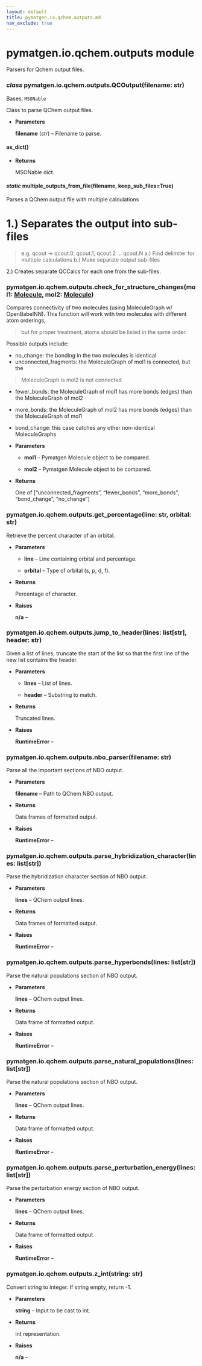 ```yaml
---
layout: default
title: pymatgen.io.qchem.outputs.md
nav_exclude: true
---
```


# pymatgen.io.qchem.outputs module

Parsers for Qchem output files.


### _class_ pymatgen.io.qchem.outputs.QCOutput(filename: str)
Bases: `MSONable`

Class to parse QChem output files.


* **Parameters**

    **filename** (*str*) – Filename to parse.



#### as_dict()

* **Returns**

    MSONable dict.



#### _static_ multiple_outputs_from_file(filename, keep_sub_files=True)
Parses a QChem output file with multiple calculations
# 1.) Separates the output into sub-files

> e.g. qcout -> qcout.0, qcout.1, qcout.2 … qcout.N
> a.) Find delimiter for multiple calculations
> b.) Make separate output sub-files

2.) Creates separate QCCalcs for each one from the sub-files.


### pymatgen.io.qchem.outputs.check_for_structure_changes(mol1: [Molecule](pymatgen.core.structure.md#pymatgen.core.structure.Molecule), mol2: [Molecule](pymatgen.core.structure.md#pymatgen.core.structure.Molecule))
Compares connectivity of two molecules (using MoleculeGraph w/ OpenBabelNN).
This function will work with two molecules with different atom orderings,

> but for proper treatment, atoms should be listed in the same order.

Possible outputs include:
- no_change: the bonding in the two molecules is identical
- unconnected_fragments: the MoleculeGraph of mol1 is connected, but the

> MoleculeGraph is mol2 is not connected


* fewer_bonds: the MoleculeGraph of mol1 has more bonds (edges) than the
MoleculeGraph of mol2


* more_bonds: the MoleculeGraph of mol2 has more bonds (edges) than the
MoleculeGraph of mol1


* bond_change: this case catches any other non-identical MoleculeGraphs


* **Parameters**


    * **mol1** – Pymatgen Molecule object to be compared.


    * **mol2** – Pymatgen Molecule object to be compared.



* **Returns**

    One of [“unconnected_fragments”, “fewer_bonds”, “more_bonds”,
    “bond_change”, “no_change”]



### pymatgen.io.qchem.outputs.get_percentage(line: str, orbital: str)
Retrieve the percent character of an orbital.


* **Parameters**


    * **line** – Line containing orbital and percentage.


    * **orbital** – Type of orbital (s, p, d, f).



* **Returns**

    Percentage of character.



* **Raises**

    **n/a** –



### pymatgen.io.qchem.outputs.jump_to_header(lines: list[str], header: str)
Given a list of lines, truncate the start of the list so that the first line
of the new list contains the header.


* **Parameters**


    * **lines** – List of lines.


    * **header** – Substring to match.



* **Returns**

    Truncated lines.



* **Raises**

    **RuntimeError** –



### pymatgen.io.qchem.outputs.nbo_parser(filename: str)
Parse all the important sections of NBO output.


* **Parameters**

    **filename** – Path to QChem NBO output.



* **Returns**

    Data frames of formatted output.



* **Raises**

    **RuntimeError** –



### pymatgen.io.qchem.outputs.parse_hybridization_character(lines: list[str])
Parse the hybridization character section of NBO output.


* **Parameters**

    **lines** – QChem output lines.



* **Returns**

    Data frames of formatted output.



* **Raises**

    **RuntimeError** –



### pymatgen.io.qchem.outputs.parse_hyperbonds(lines: list[str])
Parse the natural populations section of NBO output.


* **Parameters**

    **lines** – QChem output lines.



* **Returns**

    Data frame of formatted output.



* **Raises**

    **RuntimeError** –



### pymatgen.io.qchem.outputs.parse_natural_populations(lines: list[str])
Parse the natural populations section of NBO output.


* **Parameters**

    **lines** – QChem output lines.



* **Returns**

    Data frame of formatted output.



* **Raises**

    **RuntimeError** –



### pymatgen.io.qchem.outputs.parse_perturbation_energy(lines: list[str])
Parse the perturbation energy section of NBO output.


* **Parameters**

    **lines** – QChem output lines.



* **Returns**

    Data frame of formatted output.



* **Raises**

    **RuntimeError** –



### pymatgen.io.qchem.outputs.z_int(string: str)
Convert string to integer.
If string empty, return -1.


* **Parameters**

    **string** – Input to be cast to int.



* **Returns**

    Int representation.



* **Raises**

    **n/a** –